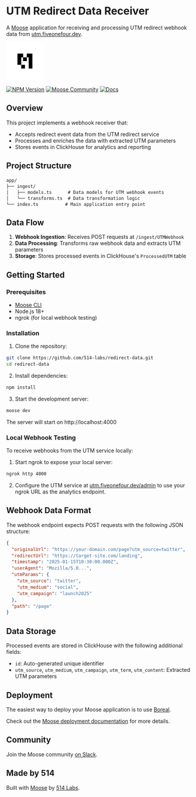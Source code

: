 # UTM Redirect Data Receiver

A [Moose](https://docs.fiveonefour.com/moose) application for receiving and processing UTM redirect webhook data from [utm.fiveonefour.dev](https://utm.fiveonefour.dev/admin).

<a href="https://docs.fiveonefour.com/moose/"><img src="https://raw.githubusercontent.com/514-labs/moose/main/logo-m-light.png" alt="moose logo" height="100px"></a>

[![NPM Version](https://img.shields.io/npm/v/%40514labs%2Fmoose-cli?logo=npm)](https://www.npmjs.com/package/@514labs/moose-cli?activeTab=readme)
[![Moose Community](https://img.shields.io/badge/slack-moose_community-purple.svg?logo=slack)](https://join.slack.com/t/moose-community/shared_invite/zt-2fjh5n3wz-cnOmM9Xe9DYAgQrNu8xKxg)
[![Docs](https://img.shields.io/badge/quick_start-docs-blue.svg)](https://docs.fiveonefour.com/moose/getting-started/quickstart)

## Overview

This project implements a webhook receiver that:
- Accepts redirect event data from the UTM redirect service
- Processes and enriches the data with extracted UTM parameters
- Stores events in ClickHouse for analytics and reporting

## Project Structure

```
app/
├── ingest/
│   ├── models.ts      # Data models for UTM webhook events
│   └── transforms.ts  # Data transformation logic
└── index.ts          # Main application entry point
```

## Data Flow

1. **Webhook Ingestion**: Receives POST requests at `/ingest/UTMWebhook`
2. **Data Processing**: Transforms raw webhook data and extracts UTM parameters
3. **Storage**: Stores processed events in ClickHouse's `ProcessedUTM` table

## Getting Started

### Prerequisites
- [Moose CLI](https://docs.fiveonefour.com/moose/getting-started/installation)
- Node.js 18+
- ngrok (for local webhook testing)

### Installation

1. Clone the repository:
```bash
git clone https://github.com/514-labs/redirect-data.git
cd redirect-data
```

2. Install dependencies:
```bash
npm install
```

3. Start the development server:
```bash
moose dev
```

The server will start on http://localhost:4000

### Local Webhook Testing

To receive webhooks from the UTM service locally:

1. Start ngrok to expose your local server:
```bash
ngrok http 4000
```

2. Configure the UTM service at [utm.fiveonefour.dev/admin](https://utm.fiveonefour.dev/admin) to use your ngrok URL as the analytics endpoint.

## Webhook Data Format

The webhook endpoint expects POST requests with the following JSON structure:

```json
{
  "originalUrl": "https://your-domain.com/page?utm_source=twitter",
  "redirectUrl": "https://target-site.com/landing",
  "timestamp": "2025-01-15T10:30:00.000Z",
  "userAgent": "Mozilla/5.0...",
  "utmParams": {
    "utm_source": "twitter",
    "utm_medium": "social",
    "utm_campaign": "launch2025"
  },
  "path": "/page"
}
```

## Data Storage

Processed events are stored in ClickHouse with the following additional fields:
- `id`: Auto-generated unique identifier
- `utm_source`, `utm_medium`, `utm_campaign`, `utm_term`, `utm_content`: Extracted UTM parameters

## Deployment

The easiest way to deploy your Moose application is to use [Boreal](https://www.fiveonefour.com/boreal).

Check out the [Moose deployment documentation](https://docs.fiveonefour.com/moose/deploying) for more details.

## Community

Join the Moose community [on Slack](https://join.slack.com/t/moose-community/shared_invite/zt-2fjh5n3wz-cnOmM9Xe9DYAgQrNu8xKxg).

## Made by 514

Built with [Moose](https://docs.fiveonefour.com/moose) by [514 Labs](https://www.fiveonefour.com/).
